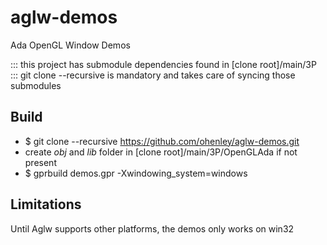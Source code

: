 # aglw-demos
Ada OpenGL Window Demos

::: this project has submodule dependencies found in [clone root]/main/3P  
::: git clone --recursive is mandatory and takes care of syncing those submodules

## Build

- $ git clone --recursive https://github.com/ohenley/aglw-demos.git
- create _obj_ and _lib_ folder in [clone root]/main/3P/OpenGLAda if not present
- $ gprbuild demos.gpr -Xwindowing_system=windows

## Limitations

Until Aglw supports other platforms, the demos only works on win32
